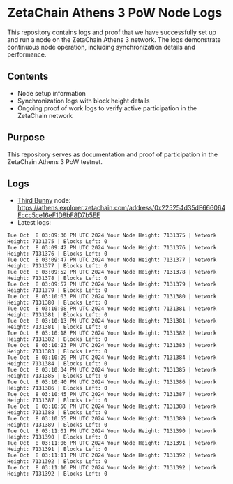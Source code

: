 # ZetaChain Athens 3 PoW Node Logs
This repository contains logs and proof that we have successfully set up and run a node on the ZetaChain Athens 3 network. The logs demonstrate continuous node operation, including synchronization details and performance.

## Contents
- Node setup information
- Synchronization logs with block height details
- Ongoing proof of work logs to verify active participation in the ZetaChain network

## Purpose
This repository serves as documentation and proof of participation in the ZetaChain Athens 3 PoW testnet.

## Logs

- [Third Bunny](https://thirdbunny.xyz/) node: https://athens.explorer.zetachain.com/address/0x225254d35dE666064Eccc5ce16eF1D8bF8D7b5EE
- Latest logs:
```
Tue Oct  8 03:09:36 PM UTC 2024 Your Node Height: 7131375 | Network Height: 7131375 | Blocks Left: 0
Tue Oct  8 03:09:42 PM UTC 2024 Your Node Height: 7131376 | Network Height: 7131376 | Blocks Left: 0
Tue Oct  8 03:09:47 PM UTC 2024 Your Node Height: 7131377 | Network Height: 7131377 | Blocks Left: 0
Tue Oct  8 03:09:52 PM UTC 2024 Your Node Height: 7131378 | Network Height: 7131378 | Blocks Left: 0
Tue Oct  8 03:09:57 PM UTC 2024 Your Node Height: 7131379 | Network Height: 7131379 | Blocks Left: 0
Tue Oct  8 03:10:03 PM UTC 2024 Your Node Height: 7131380 | Network Height: 7131380 | Blocks Left: 0
Tue Oct  8 03:10:08 PM UTC 2024 Your Node Height: 7131381 | Network Height: 7131381 | Blocks Left: 0
Tue Oct  8 03:10:13 PM UTC 2024 Your Node Height: 7131381 | Network Height: 7131381 | Blocks Left: 0
Tue Oct  8 03:10:18 PM UTC 2024 Your Node Height: 7131382 | Network Height: 7131382 | Blocks Left: 0
Tue Oct  8 03:10:23 PM UTC 2024 Your Node Height: 7131383 | Network Height: 7131383 | Blocks Left: 0
Tue Oct  8 03:10:29 PM UTC 2024 Your Node Height: 7131384 | Network Height: 7131384 | Blocks Left: 0
Tue Oct  8 03:10:34 PM UTC 2024 Your Node Height: 7131385 | Network Height: 7131385 | Blocks Left: 0
Tue Oct  8 03:10:40 PM UTC 2024 Your Node Height: 7131386 | Network Height: 7131386 | Blocks Left: 0
Tue Oct  8 03:10:45 PM UTC 2024 Your Node Height: 7131387 | Network Height: 7131387 | Blocks Left: 0
Tue Oct  8 03:10:50 PM UTC 2024 Your Node Height: 7131388 | Network Height: 7131388 | Blocks Left: 0
Tue Oct  8 03:10:55 PM UTC 2024 Your Node Height: 7131389 | Network Height: 7131389 | Blocks Left: 0
Tue Oct  8 03:11:01 PM UTC 2024 Your Node Height: 7131390 | Network Height: 7131390 | Blocks Left: 0
Tue Oct  8 03:11:06 PM UTC 2024 Your Node Height: 7131391 | Network Height: 7131391 | Blocks Left: 0
Tue Oct  8 03:11:11 PM UTC 2024 Your Node Height: 7131392 | Network Height: 7131392 | Blocks Left: 0
Tue Oct  8 03:11:16 PM UTC 2024 Your Node Height: 7131392 | Network Height: 7131392 | Blocks Left: 0
```

